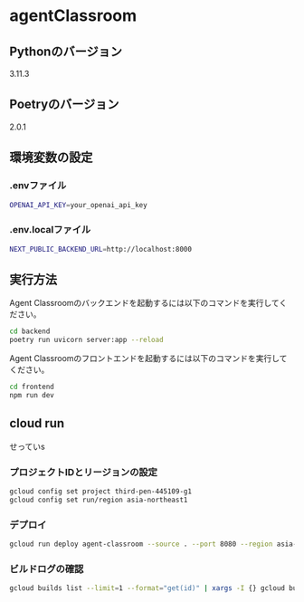 # agentClassroom

## Pythonのバージョン
3.11.3

## Poetryのバージョン
2.0.1

## 環境変数の設定

### .envファイル

```bash
OPENAI_API_KEY=your_openai_api_key
```

### .env.localファイル

```bash
NEXT_PUBLIC_BACKEND_URL=http://localhost:8000
```

## 実行方法

Agent Classroomのバックエンドを起動するには以下のコマンドを実行してください。
```bash
cd backend
poetry run uvicorn server:app --reload
```

Agent Classroomのフロントエンドを起動するには以下のコマンドを実行してください。
```bash
cd frontend
npm run dev
```

## cloud run
せっていs
### プロジェクトIDとリージョンの設定

```bash
gcloud config set project third-pen-445109-g1
gcloud config set run/region asia-northeast1
```

### デプロイ

```bash
gcloud run deploy agent-classroom --source . --port 8080 --region asia-northeast1
```

### ビルドログの確認
```bash
gcloud builds list --limit=1 --format="get(id)" | xargs -I {} gcloud builds log {} | cat
```
